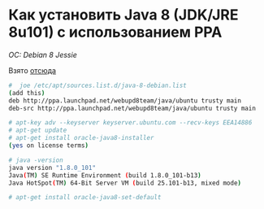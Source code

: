 # Как установить Java 8 (JDK/JRE 8u101) с использованием PPA
*OC: Debian 8 Jessie*

Взято [отсюда](http://tecadmin.net/install-java-8-on-debian/)

```bash
#  joe /etc/apt/sources.list.d/java-8-debian.list
(add this)
deb http://ppa.launchpad.net/webupd8team/java/ubuntu trusty main
deb-src http://ppa.launchpad.net/webupd8team/java/ubuntu trusty main

# apt-key adv --keyserver keyserver.ubuntu.com --recv-keys EEA14886
# apt-get update
# apt-get install oracle-java8-installer
(yes on license terms)

# java -version
java version "1.8.0_101"
Java(TM) SE Runtime Environment (build 1.8.0_101-b13)
Java HotSpot(TM) 64-Bit Server VM (build 25.101-b13, mixed mode)

# apt-get install oracle-java8-set-default
```
